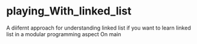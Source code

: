 # playing_With_linked_list
A diifernt approach for understanding linked list if you want to learn linked list in a modular programming aspect
On main
